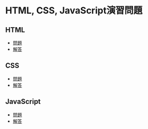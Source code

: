 # HTML, CSS, JavaScript演習問題

## HTML

- [問題]()
- [解答]()

## CSS

- [問題]()
- [解答]()

## JavaScript

- [問題]()
- [解答]()